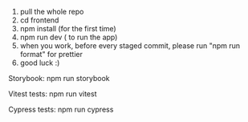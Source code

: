 1. pull the whole repo
2. cd frontend
3. npm install (for the first time)
4. npm run dev ( to run the app)
5. when you work, before every staged commit, please run "npm run format" for prettier
6. good luck :)

Storybook:
npm run storybook

Vitest tests:
npm run vitest

Cypress tests:
npm run cypress
